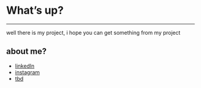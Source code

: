 <h1>What’s up?</h1>
<hr>

<p1>well there is my project, i hope you can get something from my project</p1>
<h2>about me?</h2>
<ul>
  <li><a href="[[https://www.w3schools.com/](https://www.linkedin.com/in/verry-kurniawan-956214247/)]">linkedIn</li>
  <li><a href="[[https://www.w3schools.com/](https://www.linkedin.com/in/verry-kurniawan-956214247/](https://www.instagram.com/princeofverry/))">instagram</li>
  <li>tbd</li>
</ul>
  



<!-- thanks for coming to my github.
well there is my project, i hope you can get something from my project. -->

<!---
princeofverry/princeofverry is a ✨ special ✨ repository because its `README.md` (this file) appears on your GitHub profile.
You can click the Preview link to take a look at your changes.
--->
